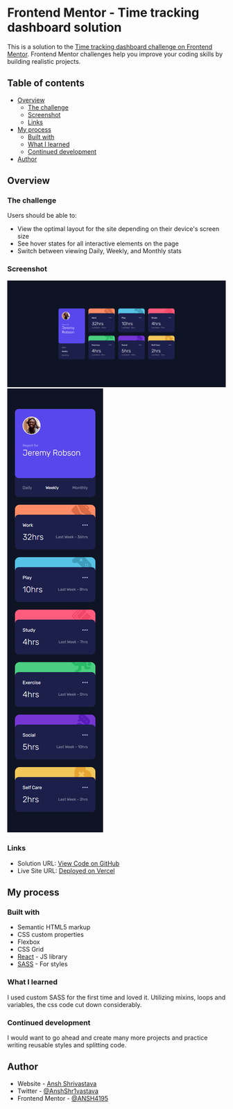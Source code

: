 # Frontend Mentor - Time tracking dashboard solution

This is a solution to the [Time tracking dashboard challenge on Frontend Mentor](https://www.frontendmentor.io/challenges/time-tracking-dashboard-UIQ7167Jw). Frontend Mentor challenges help you improve your coding skills by building realistic projects.

## Table of contents

- [Overview](#overview)
  - [The challenge](#the-challenge)
  - [Screenshot](#screenshot)
  - [Links](#links)
- [My process](#my-process)
  - [Built with](#built-with)
  - [What I learned](#what-i-learned)
  - [Continued development](#continued-development)
- [Author](#author)

## Overview

### The challenge

Users should be able to:

- View the optimal layout for the site depending on their device's screen size
- See hover states for all interactive elements on the page
- Switch between viewing Daily, Weekly, and Monthly stats

### Screenshot

![Screenshot of Desktop version](./public/design/desktop-finished.png)
![Screenshot of Mobile version](./public/design/mobile-finished.png)

### Links

- Solution URL: [View Code on GitHub](https://github.com/ANSH4195/fm-time-dashboard)
- Live Site URL: [Deployed on Vercel](https://fm-time-dashboard.vercel.app/)

## My process

### Built with

- Semantic HTML5 markup
- CSS custom properties
- Flexbox
- CSS Grid
- [React](https://reactjs.org/) - JS library
- [SASS](https://sass-lang.com/documentation) - For styles

### What I learned

I used custom SASS for the first time and loved it. Utilizing mixins, loops and variables, the css code cut down considerably.

### Continued development

I would want to go ahead and create many more projects and practice writing reusable styles and splitting code.

## Author

- Website - [Ansh Shrivastava](https://www.github.com/ANSH4195/)
- Twitter - [@AnshShr1vastava](https://www.twitter.com/AnshShr1vastava)
- Frontend Mentor - [@ANSH4195](https://www.frontendmentor.io/profile/ANSH4195)
